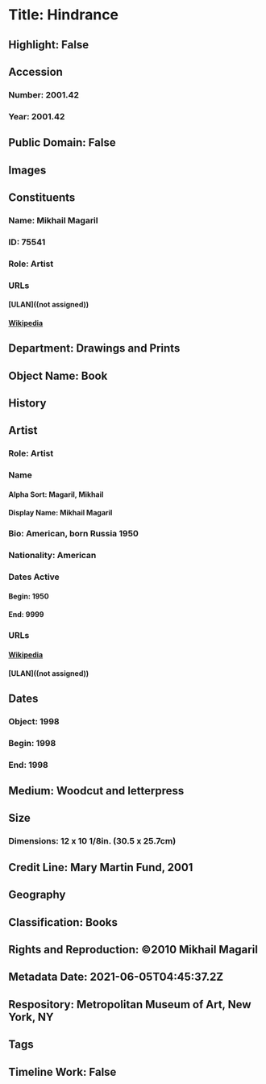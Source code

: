# Title: Hindrance
## Highlight: False
## Accession
### Number: 2001.42
### Year: 2001.42
## Public Domain: False
## Images
## Constituents
### Name: Mikhail Magaril
### ID: 75541
### Role: Artist
### URLs
#### [ULAN]((not assigned))
#### [Wikipedia](https://www.wikidata.org/wiki/Q99494113)
## Department: Drawings and Prints
## Object Name: Book
## History
## Artist
### Role: Artist
### Name
#### Alpha Sort: Magaril, Mikhail
#### Display Name: Mikhail Magaril
### Bio: American, born Russia 1950
### Nationality: American
### Dates Active
#### Begin: 1950
#### End: 9999
### URLs
#### [Wikipedia](https://www.wikidata.org/wiki/Q99494113)
#### [ULAN]((not assigned))
## Dates
### Object: 1998
### Begin: 1998
### End: 1998
## Medium: Woodcut and letterpress
## Size
### Dimensions: 12 x 10 1/8in. (30.5 x 25.7cm)
## Credit Line: Mary Martin Fund, 2001
## Geography
## Classification: Books
## Rights and Reproduction: ©2010 Mikhail Magaril
## Metadata Date: 2021-06-05T04:45:37.2Z
## Respository: Metropolitan Museum of Art, New York, NY
## Tags
## Timeline Work: False